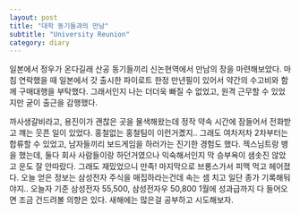 ```yaml
---
layout: post
title: "대학 동기들과의 만남"
subtitle: "University Reunion"
category: diary
---
```


일본에서 정우가 온다길래 산공 동기들끼리 신논현역에서 만남의 장을 마련해보았다.
마침 연락했을 때 일본에서 갓 출시한 파이로트 한정 만년필이 있어서 약간의 수고비와 함께 구매대행을 부탁했다.
그래서인지 나는 더더욱 빠질 수 없었고, 원격 근무할 수 있었지만 굳이 출근을 감행했다.

까사생갈비라고, 용진이가 괜찮은 곳을 물색해왔는데 정작 약속 시간에 잠들어서 전화받고 꺠는 웃픈 일이 있었다. 홍철없는 홍철팀이 이런거곘지..
그래도 여차저차 2차부터는 합류할 수 있었고, 남자들끼리 보드게임을 하러가는 진기한 경험도 했다.
젝스님트랑 뱅을 했는데, 둘다 회사 사람들이랑 하던거였으나 익숙해서인지 막 승부욕이 샘솟진 않았고 운도 잘 안따랐다. 그래도 재밌었으니 만족!
마지막으로 브롱스가서 피맥 먹고 헤어졌다. 오늘 얻은 정보는 삼성전자 주식을 매집하라는건데 속는 셈 치고 일단 종가 기록해둬야지.. 오늘자 기준 삼성전자 55,500, 삼성전자우 50,800
1월에 성과급까지 다 들어오면 조금 건드려볼 의향은 있다. 새해에는 많은걸 공부하고 시도해보자.